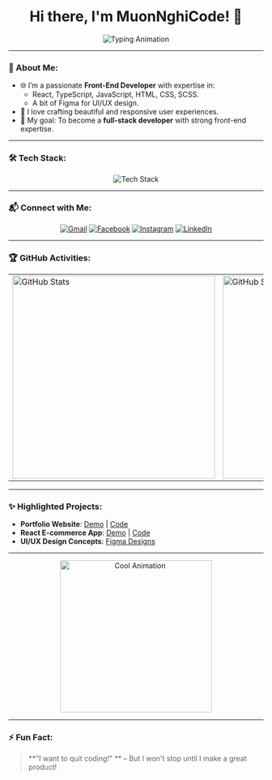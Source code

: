 <h1 align="center">Hi there, I'm MuonNghiCode! 👋</h1>

<p align="center">
  <img src="https://readme-typing-svg.demolab.com?font=Fira+Code&weight=500&size=24&pause=1000&color=4A90E2&center=true&vCenter=true&width=435&lines=Front-End+Developer;React%2C+TypeScript+Enthusiast;Crafting+Responsive+Websites;I+Want+To+Quit!" alt="Typing Animation" />
</p>

---

### 🌟 About Me:
- 🌐 I’m a passionate **Front-End Developer** with expertise in:
  - React, TypeScript, JavaScript, HTML, CSS, SCSS.
  - A bit of Figma for UI/UX design.
- 🚀 I love crafting beautiful and responsive user experiences.
- 🎯 My goal: To become a **full-stack developer** with strong front-end expertise.


---

### 🛠️ Tech Stack:
<div align="center">
  <img src="https://skillicons.dev/icons?i=react,typescript,javascript,html,css,sass,figma" alt="Tech Stack" />
</div>

---

### 📬 Connect with Me:
<div align="center">
  <a href="mailto:youremail@gmail.com"><img src="https://img.shields.io/badge/Gmail-D14836?style=for-the-badge&logo=gmail&logoColor=white" alt="Gmail"></a>
  <a href="https://www.facebook.com/minhqquan.pham/"><img src="https://img.shields.io/badge/Facebook-1877F2?style=for-the-badge&logo=facebook&logoColor=white" alt="Facebook"></a>
  <a href="https://www.instagram.com/_minhqquan/"><img src="https://img.shields.io/badge/Instagram-E4405F?style=for-the-badge&logo=instagram&logoColor=white" alt="Instagram"></a>
  <a href="https://www.linkedin.com/in/quan-code1610/"><img src="https://img.shields.io/badge/LinkedIn-0077B5?style=for-the-badge&logo=linkedin&logoColor=white" alt="LinkedIn"></a>
</div>

---

### 🏆 GitHub Activities:
<table align="center" style="border: none;">
  <tr>
    <td style="border: none;">
      <img src="https://github-readme-stats.vercel.app/api?username=MuonNghiCode&show_icons=true&theme=radical&count_private=true" alt="GitHub Stats" width="400px" />
    </td>
    <td style="border: none;">
      <img src="https://github-readme-streak-stats.herokuapp.com/?user=MuonNghiCode&theme=radical" alt="GitHub Streak Stats" width="400px" />
    </td>
  </tr>
</table>

---

### ✨ Highlighted Projects:
- **Portfolio Website**: [Demo](#) | [Code](#)
- **React E-commerce App**: [Demo](#) | [Code](#)
- **UI/UX Design Concepts**: [Figma Designs](#)

---

<div align="center">
  <img src="https://media.giphy.com/media/qgQUggAC3Pfv687qPC/giphy.gif" width="300" alt="Cool Animation">
</div>

---

### ⚡ Fun Fact:
> **"I want to quit coding!" ** – But I won't stop until I make a great product!
